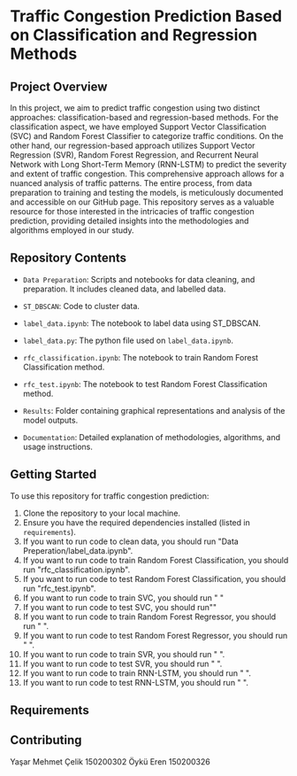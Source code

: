 # Traffic Congestion Prediction Based on Classification and Regression Methods

## Project Overview
In this project, we aim to predict traffic congestion using two distinct approaches: classification-based and regression-based methods. For the classification aspect, we have employed Support Vector Classification (SVC) and Random Forest Classifier to categorize traffic conditions. On the other hand, our regression-based approach utilizes Support Vector Regression (SVR), Random Forest Regression, and Recurrent Neural Network with Long Short-Term Memory (RNN-LSTM) to predict the severity and extent of traffic congestion. This comprehensive approach allows for a nuanced analysis of traffic patterns. The entire process, from data preparation to training and testing the models, is meticulously documented and accessible on our GitHub page. This repository serves as a valuable resource for those interested in the intricacies of traffic congestion prediction, providing detailed insights into the methodologies and algorithms employed in our study.

## Repository Contents
- `Data Preparation`: Scripts and notebooks for data cleaning, and preparation. It includes cleaned data, and labelled data.
- `ST_DBSCAN`: Code to cluster data.
- `label_data.ipynb`: The notebook to label data using ST_DBSCAN.
- `label_data.py`: The python file used on `label_data.ipynb`.
- `rfc_classification.ipynb`: The notebook to train Random Forest Classification method.
- `rfc_test.ipynb`: The notebook to test Random Forest Classification method.

  

- `Results`: Folder containing graphical representations and analysis of the model outputs.
- `Documentation`: Detailed explanation of methodologies, algorithms, and usage instructions.
  
## Getting Started
To use this repository for traffic congestion prediction:
1. Clone the repository to your local machine.
2. Ensure you have the required dependencies installed (listed in `requirements`).
3. If you want to run code to clean data, you should run "Data Preperation/label_data.ipynb".
4. If you want to run code to train Random Forest Classification, you should run "rfc_classification.ipynb".
5. If you want to run code to test Random Forest Classification, you should run "rfc_test.ipynb".
6. If you want to run code to train SVC, you should run " "
7. If you want to run code to test SVC, you should run""
8. If you want to run code to train Random Forest Regressor, you should run " ".
9. If you want to run code to test Random Forest Regressor, you should run " ".
10. If you want to run code to train SVR, you should run " ".
11. If you want to run code to test SVR, you should run " ".
12. If you want to run code to train RNN-LSTM, you should run " ".
13. If you want to run code to test RNN-LSTM, you should run " ".

## Requirements


## Contributing
Yaşar Mehmet Çelik 150200302
Öykü Eren 150200326

